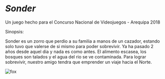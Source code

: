 # _Sonder_
Un juego hecho para el Concurso Nacional de Videojuegos - Arequipa 2018

Sinopsis:

Sonder es un zorro que perdio a su familia a manos de un cazador, estando solo tuvo que valerse de si mismo para poder sobrevivir.
Ya ha pasado 2 años desde aquel dia y nada es como antes. El alimento escasea, los bosques son talados y el agua del rio se ve contaminada.
Para lograr sobrevivir, nuestro amigo tendra que emprender un viaje hacia el Norte.

![fox](https://user-images.githubusercontent.com/21184536/44634844-7932db80-a964-11e8-85ef-2cc8fad41c68.png)
